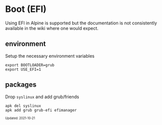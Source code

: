 Boot (EFI)
===

Using EFI in Alpine is supported but the documentation is not consistently available
in the wiki where one would expect.

## environment

Setup the necessary environment variables

```
export BOOTLOADER=grub
export USE_EFI=1
```

## packages

Drop `syslinux` and add grub/friends

```
apk del syslinux
apk add grub grub-efi efimanager
```

<sub><sup>Updated: 2021-10-21</sup></sub>
